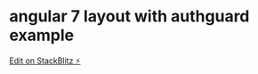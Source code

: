 # angular 7 layout with authguard example

[Edit on StackBlitz ⚡️](https://stackblitz.com/github/varmamkm/angular-layout-authguard-example)
